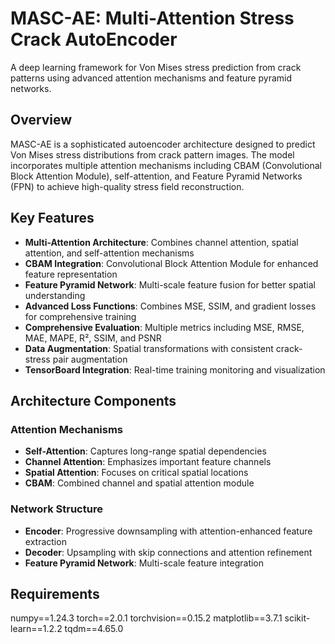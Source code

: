 # MASC-AE: Multi-Attention Stress Crack AutoEncoder

A deep learning framework for Von Mises stress prediction from crack patterns using advanced attention mechanisms and feature pyramid networks.

## Overview

MASC-AE is a sophisticated autoencoder architecture designed to predict Von Mises stress distributions from crack pattern images. The model incorporates multiple attention mechanisms including CBAM (Convolutional Block Attention Module), self-attention, and Feature Pyramid Networks (FPN) to achieve high-quality stress field reconstruction.

## Key Features

- **Multi-Attention Architecture**: Combines channel attention, spatial attention, and self-attention mechanisms
- **CBAM Integration**: Convolutional Block Attention Module for enhanced feature representation
- **Feature Pyramid Network**: Multi-scale feature fusion for better spatial understanding
- **Advanced Loss Functions**: Combines MSE, SSIM, and gradient losses for comprehensive training
- **Comprehensive Evaluation**: Multiple metrics including MSE, RMSE, MAE, MAPE, R², SSIM, and PSNR
- **Data Augmentation**: Spatial transformations with consistent crack-stress pair augmentation
- **TensorBoard Integration**: Real-time training monitoring and visualization

## Architecture Components

### Attention Mechanisms
- **Self-Attention**: Captures long-range spatial dependencies
- **Channel Attention**: Emphasizes important feature channels
- **Spatial Attention**: Focuses on critical spatial locations
- **CBAM**: Combined channel and spatial attention module

### Network Structure
- **Encoder**: Progressive downsampling with attention-enhanced feature extraction
- **Decoder**: Upsampling with skip connections and attention refinement
- **Feature Pyramid Network**: Multi-scale feature integration

## Requirements
numpy==1.24.3
torch==2.0.1
torchvision==0.15.2
matplotlib==3.7.1
scikit-learn==1.2.2
tqdm==4.65.0 

